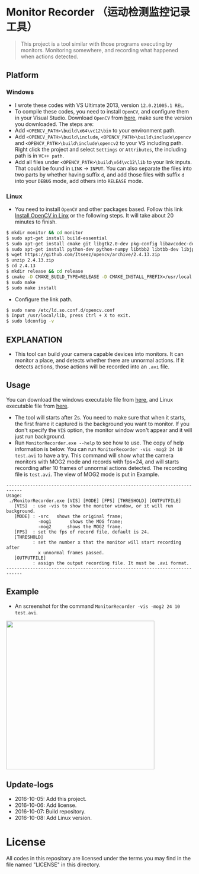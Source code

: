 # Monitor Recorder （运动检测监控记录工具）
> This project is a tool similar with those programs executing by monitors. Monitoring somewhere, and recording what happened when actions detected.

## Platform

### Windows
* I wrote these codes with VS Ultimate 2013, version `12.0.21005.1 REL`.
* To compile these codes, you need to install `OpenCV`, and configure them in your Visual Studio. Download `OpenCV` from [here](http://opencv.org/downloads.html), make sure the version you downloaded. The steps are:
 * Add `<OPENCV_PATH>\build\x64\vc12\bin` to your environment path.
 * Add `<OPENCV_PATH>\build\include`, `<OPENCV_PATH>\build\include\opencv` and `<OPENCV_PATH>\build\include\opencv2` to your VS including path. Right click the project and select `Settings` or `Attributes`, the including path is in `VC++ path`.
 * Add all files under `<OPENCV_PATH>\build\x64\vc12\lib` to your link inputs. That could be found in `LINK` -> `INPUT`. You can also separate the files into two parts by whether having suffix `d`, and add those files with suffix `d` into your `DEBUG` mode, add others into `RELEASE` mode.

### Linux
* You need to install `OpenCV` and other packages based. Follow this link [Install OpenCV in Linx](http://docs.opencv.org/2.4/doc/tutorials/introduction/linux_install/linux_install.html) or the following steps. It will take about 20 minutes to finish.
```bash
$ mkdir monitor && cd monitor
$ sudo apt-get install build-essential
$ sudo apt-get install cmake git libgtk2.0-dev pkg-config libavcodec-dev libavformat-dev libswscale-dev
$ sudo apt-get install python-dev python-numpy libtbb2 libtbb-dev libjpeg-dev libpng-dev libtiff-dev libjasper-dev libdc1394-22-dev
$ wget https://github.com/Itseez/opencv/archive/2.4.13.zip
$ unzip 2.4.13.zip
$ cd 2.4.13
$ mkdir release && cd release
$ cmake -D CMAKE_BUILD_TYPE=RELEASE -D CMAKE_INSTALL_PREFIX=/usr/local ..
$ sudo make
$ sudo make install
```

* Configure the link path.
```bash
$ sudo nano /etc/ld.so.conf.d/opencv.conf   
$ Input /usr/local/lib, press Ctrl + X to exit.
$ sudo ldconfig -v
```

## EXPLANATION
* This tool can build your camera capable devices into monitors. It can monitor a place, and detects whether there are unnormal actions. If it detects actions, those actions will be recorded into an `.avi` file.

## Usage
You can download the windows executable file from [here](http://7xktmz.com1.z0.glb.clouddn.com/MonitorRecorder.exe), and Linux executable file from [here](http://7xktmz.com1.z0.glb.clouddn.com/MonitorRecorder).
* The tool will starts after 2s. You need to make sure that when it starts, the first frame it captured is the background you want to monitor. If you don't specify the `VIS` option, the monitor window won't appear and it will just run background.
* Run `MonitorRecorder.exe --help` to see how to use. The copy of help information is below. You can run `MonitorRecorder -vis -mog2 24 10 test.avi` to have a try. This command will show what the camera monitors with MOG2 mode and records with fps=24, and will starts recording after 10 frames of unnormal actions detected. The recording file is `test.avi`. The view of MOG2 mode is put in Example.
```
----------------------------------------------------------------------------
Usage:
 ./MonitorRecorder.exe [VIS] [MODE] [FPS] [THRESHOLD] [OUTPUTFILE]
   [VIS]  : use -vis to show the monitor window, or it will run background.
   [MODE] : -src   shows the original frame;
            -mog1       shows the MOG frame;
            -mog2      shows the MOG2 frame.
   [FPS]  : set the fps of record file, default is 24.
   [THRESHOLD]
          : set the number x that the monitor will start recording after
            x unnormal frames passed.
   [OUTPUTFILE]
          : assign the output recording file. It must be .avi format.
----------------------------------------------------------------------------
```

## Example
* An screenshot for the command `MonitorRecorder -vis -mog2 24 10 test.avi`.   
<img src="http://7xktmz.com1.z0.glb.clouddn.com/monitor-show-1.png" width = 400/>

## Update-logs
* 2016-10-05: Add this project.
* 2016-10-06: Add license.
* 2016-10-07: Build repository.
* 2016-10-08: Add Linux version.

# License
All codes in this repository are licensed under the terms you may find in the file named "LICENSE" in this directory.
